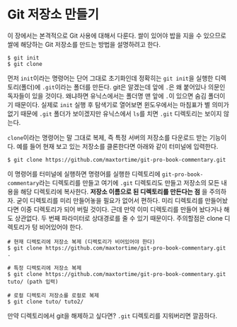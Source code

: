 # Git 저장소 만들기
이 장에서는 본격적으로 Git 사용에 대해서 다룬다. 쌀이 있어야 밥을 지을 수 있으므로 쌀에 해당하는 Git 저장소를 만드는 방법을 설명하려고 한다.
```
$ git init
$ git clone
```

먼저 `init`이라는 명령어는 단어 그대로 초기화인데 정확히는 `git init`을 실행한 디렉토리(폴더)에 `.git`이라는 폴더를 만든다. git은 알겠는데 앞에 `.`은 왜 붙어있나 의문인 독자들이 있을 것이다. 왜냐하면 유닉스에서는 폴더명 맨 앞에 `.`이 있으면 숨김 폴더이기 때문이다. 실제로 `init` 실행 후 탐색기로 열어보면 윈도우에서는 마침표가 별 의미가 없기 때문에 `.git` 폴더가 보이겠지만 유닉스에서 `ls`를 치면 `.git` 디렉토리는 보이지 않는다.

`clone`이라는 명령어는 말 그대로 복제, 즉 특정 서버의 저장소를 다운로드 받는 기능이다. 예를 들어 현재 보고 있는 저장소를 클론한다면 아래와 같이 터미널에 입력한다.
```
$ git clone https://github.com/maxtortime/git-pro-book-commentary.git
```
이 명령어를 터미널에 실행하면 명령어를 실행한 디렉토리에 `git-pro-book-commentary`라는 디렉토리를 만들고 여기에 `.git` 디렉토리도 만들고 저장소의 모든 내용을 해당 디렉토리에 복사한다. **저장소 이름으로 된 디렉토리를 만든다는 점** 을 주의하자. 굳이 디렉토리를 미리 만들어놓을 필요가 없어서 편하다. 미리 디렉토리를 만들어놨다면 이중 디렉토리가 되어 버릴 것이다. 근데 만약 이미 디렉토리를 만들어 놨다거나 해도 상관없다. 두 번째 파라미터로 상대경로를 줄 수 있기 때문이다. 주의할점은 clone 디렉토리가 텅 비어있어야 한다.

```
# 현재 디렉토리에 저장소 복제 (디렉토리가 비어있어야 한다)
$ git clone https://github.com/maxtortime/git-pro-book-commentary.git .

# 특정 디렉토리에 저장소 복제
$ git clone https://github.com/maxtortime/git-pro-book-commentary.git tuto/ (path 입력)

# 로컬 디렉토리 저장소를 로컬로 복제
$ git clone tuto/ tuto2/
```

만약 디렉토리에서 git을 해제하고 싶다면? `.git` 디렉토리를 지워버리면 깔끔하다.